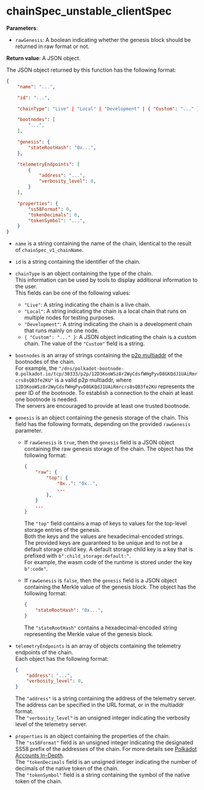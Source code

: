 # chainSpec_unstable_clientSpec

**Parameters**:

- `rawGenesis`: A boolean indicating whether the genesis block should be returned in raw format or not.

**Return value**: A JSON object.

The JSON object returned by this function has the following format:

```json
{
    "name": "...",

    "id": "...",

    "chainType": "Live" | "Local" | "Development" | { "Custom": "..." },

    "bootnodes": [
        "...",
    ],

    "genesis": {
        "stateRootHash": "0x...",
    },

    "telemetryEndpoints": [
        {
            "address": "...",
            "verbosity_level": 0,
        }
    ],

    "properties": {
        "ss58Format": 0,
        "tokenDecimals": 0,
        "tokenSymbol": "...",
    }
}
```

- `name` is a string containing the name of the chain, identical to the result of `chainSpec_v1_chainName`.

- `id` is a string containing the identifier of the chain.

- `chainType` is an object containing the type of the chain.  
This information can be used by tools to display additional information to the user.  
This fields can be one of the following values:
  - `"Live"`: A string indicating the chain is a live chain.
  - `"Local"`: A string indicating the chain is a local chain that runs on multiple nodes for testing purposes.
  - `"Development"`: A string indicating the chain is a development chain that runs mainly on one node.
  - `{ "Custom": "..." }`: A JSON object indicating the chain is a custom chain. The value of the `"Custom"` field is a string.

- `bootnodes` is an array of strings containing the [p2p multiaddr](https://github.com/libp2p/specs/blob/master/addressing/README.md#the-p2p-multiaddr) of the bootnodes of the chain.  
For example, the `"/dns/polkadot-bootnode-0.polkadot.io/tcp/30333/p2p/12D3KooWSz8r2WyCdsfWHgPyvD8GKQdJ1UAiRmrcrs8sQB3fe2KU"` is a valid p2p multiaddr, where `12D3KooWSz8r2WyCdsfWHgPyvD8GKQdJ1UAiRmrcrs8sQB3fe2KU` represents the peer ID of the bootnode.
To establish a connection to the chain at least one bootnode is needed.  
The servers are encouraged to provide at least one trusted bootnode.

- `genesis` is an object containing the genesis storage of the chain. This field has the following formats, depending on the provided `rawGenesis` parameter.
  - If `rawGenesis` is `true`, then the `genesis` field is a JSON object containing the raw genesis storage of the chain. The object has the following format:

    ```json
    {
        "raw": {
            "top": {
                "0x..": "0x..",
                ...
            },
        }
        ...
    }
    ```

    The `"top"` field contains a map of keys to values for the top-level storage entries of the genesis.  
    Both the keys and the values are hexadecimal-encoded strings.  
    The provided keys are guaranteed to be unique and to not be a default storage child key. A default storage child key is a key that is prefixed with `b":child_storage:default:"`.  
    For example, the wasm code of the runtime is stored under the key `b":code"`.

  - If `rawGenesis` is `false`, then the `genesis` field is a JSON object containing the Merkle value of the genesis block.
  The object has the following format:

    ```json
    {
        "stateRootHash": "0x...",
    }
    ```

    The `"stateRootHash"` contains a hexadecimal-encoded string representing the Merkle value of the genesis block.

- `telemetryEndpoints` is an array of objects containing the telemetry endpoints of the chain.  
Each object has the following format:

    ```json
    {
        "address": "...",
        "verbosity_level": 0,
    }
    ```

  The `"address"` is a string containing the address of the telemetry server. The address can be specified in the URL format, or in the multiaddr format.  
  The `"verbosity_level"` is an unsigned integer indicating the verbosity level of the telemetry server.

- `properties` is an object containing the properties of the chain.  
  The `"ss58Format"` field is an unsigned integer indicating the designated SS58 prefix of the addresses of the chain. For more details see [Polkadot Accounts In-Depth](https://wiki.polkadot.network/docs/learn-account-advanced).  
  The `"tokenDecimals` field is an unsigned integer indicating the number of decimals of the native token of the chain.  
  The `"tokenSymbol"` field is a string containing the symbol of the native token of the chain.
